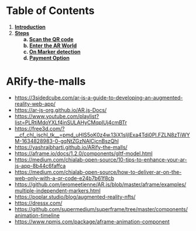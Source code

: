 # Table of Contents
1. **[Introduction](#Introduction)**
2. **[Steps](#Steps)**  
&nbsp;&nbsp;&nbsp;&nbsp;&nbsp;&nbsp;**a. [Scan the QR code](#Scan-the-QR-code)**  
&nbsp;&nbsp;&nbsp;&nbsp;&nbsp;&nbsp;**b. [Enter the AR World](#Enter-the-AR-World)**  
&nbsp;&nbsp;&nbsp;&nbsp;&nbsp;&nbsp;**c. [On Marker detection](#On-Marker-detection)**  
&nbsp;&nbsp;&nbsp;&nbsp;&nbsp;&nbsp;**d. [Payment Option](#Payment-Option)**  
# ARify-the-malls

* https://3sidedcube.com/ar-js-a-guide-to-developing-an-augmented-reality-web-app/  
* https://ar-js-org.github.io/AR.js-Docs/   
* https://www.youtube.com/playlist?list=PLRtjMdoYXLf4inSULAHyCMqpIUj4cmBTr  
* https://free3d.com/?__cf_chl_jschl_tk__=pmd_uHlS5oK0z4w.13iX1sljIExa4Tdi0Pl.FZLN8zTiWYM-1634828983-0-gqNtZGzNAlCjcnBszQhl  
* https://yashrajbharti.github.io/ARify-the-malls/  
* https://aframe.io/docs/1.2.0/components/gltf-model.html  
* https://medium.com/chialab-open-source/10-tips-to-enhance-your-ar-js-app-8b44c6faffca  
* https://medium.com/chialab-open-source/how-to-deliver-ar-on-the-web-only-with-a-qr-code-e24b7b61f8cb   
* https://github.com/jeromeetienne/AR.js/blob/master/aframe/examples/multiple-independent-markers.html
* https://poplar.studio/blog/augmented-reality-nfts/  
* https://dressx.com/
* https://github.com/supermedium/superframe/tree/master/components/animation-timeline
* https://www.npmjs.com/package/aframe-animation-component
